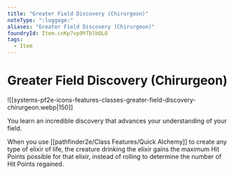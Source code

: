 ```yaml
---
title: "Greater Field Discovery (Chirurgeon)"
noteType: ":luggage:"
aliases: "Greater Field Discovery (Chirurgeon)"
foundryId: Item.cnKp7vp9hTblbOLO
tags:
  - Item
---
```


# Greater Field Discovery (Chirurgeon)
![[systems-pf2e-icons-features-classes-greater-field-discovery-chirurgeon.webp|150]]

You learn an incredible discovery that advances your understanding of your field.

When you use [[pathfinder2e/Class Features/Quick Alchemy]] to create any type of elixir of life, the creature drinking the elixir gains the maximum Hit Points possible for that elixir, instead of rolling to determine the number of Hit Points regained.
